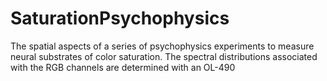 # SaturationPsychophysics

The spatial aspects of a series of psychophysics experiments to measure neural substrates of color saturation. The spectral distributions associated with the RGB channels are determined with an OL-490